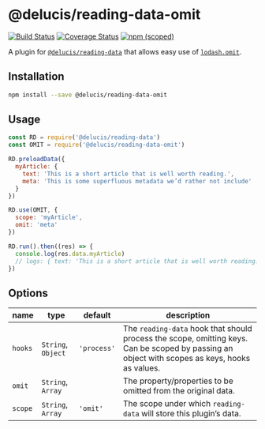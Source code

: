 # @delucis/reading-data-omit

[![Build Status](https://travis-ci.org/delucis/reading-data-omit.svg?branch=master)](https://travis-ci.org/delucis/reading-data-omit)
[![Coverage Status](https://coveralls.io/repos/github/delucis/reading-data-omit/badge.svg?branch=master)](https://coveralls.io/github/delucis/reading-data-omit?branch=master)
[![npm (scoped)](https://img.shields.io/npm/v/@delucis/reading-data-omit.svg)](https://www.npmjs.com/package/@delucis/reading-data-omit)

A plugin for [`@delucis/reading-data`](https://github.com/delucis/reading-data)
that allows easy use of [`lodash.omit`][592bfd42].

  [592bfd42]: https://www.npmjs.com/package/lodash.omit "lodas.omit NPM package"


## Installation

```sh
npm install --save @delucis/reading-data-omit
```


## Usage

```js
const RD = require('@delucis/reading-data')
const OMIT = require('@delucis/reading-data-omit')

RD.preloadData({
  myArticle: {
    text: 'This is a short article that is well worth reading.',
    meta: 'This is some superfluous metadata we’d rather not include'
  }
})

RD.use(OMIT, {
  scope: 'myArticle',
  omit: 'meta'
})

RD.run().then((res) => {
  console.log(res.data.myArticle)
  // logs: { text: 'This is a short article that is well worth reading.' }
})
```


## Options

name        | type               | default       | description
------------|--------------------|---------------|------------------------------
`hooks`     | `String`, `Object` | `'process'`   | The `reading-data` hook that should process the scope, omitting keys. Can be scoped by passing an object with scopes as keys, hooks as values.
`omit`      | `String`, `Array`  |               | The property/properties to be omitted from the original data.
`scope`     | `String`, `Array`  | `'omit'` | The scope under which `reading-data` will store this plugin’s data.
